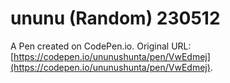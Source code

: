 # ununu (Random) 230512

A Pen created on CodePen.io. Original URL: [https://codepen.io/ununushunta/pen/VwEdmej](https://codepen.io/ununushunta/pen/VwEdmej).

